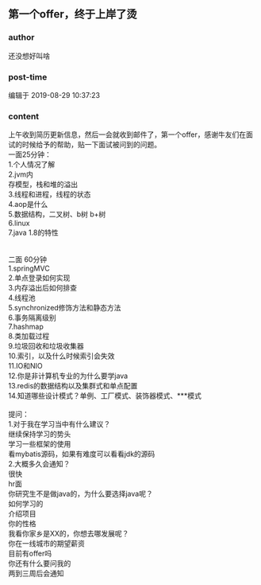 ## 第一个offer，终于上岸了烫
### author 
还没想好叫啥
### post-time 

编辑于  2019-08-29 10:37:23
### content 
<div class="post-topic-des nc-post-content">
 <div>
  上午收到简历更新信息，然后一会就收到邮件了，第一个offer，感谢牛友们在面试的时候给予的帮助，贴一下面试被问到的问题。
 </div>
 <div>
  <img alt="" src="https://uploadfiles.nowcoder.com/images/20190828/5359088_1566975381973_FC410CBF1E27C440F6B4A1297BC84DF1"/>
  <br/>
 </div>
 <div>
  <div>
   一面25分钟：
  </div>
  <div>
   1.个人情况了解
  </div>
  <div>
   2.jvm内
  </div>
  <div>
   存模型，栈和堆的溢出
  </div>
  <div>
   3.线程和进程，线程的状态
  </div>
  <div>
   4.aop是什么
  </div>
  <div>
   5.数据结构，二叉树、b树 b+树
  </div>
  <div>
   6.linux
  </div>
  <div>
   7.java 1.8的特性
  </div>
  <div>
   <br/>
  </div>
  <div>
   <br/>
  </div>
  <div>
   二面 60分钟
  </div>
  <div>
   1.springMVC
  </div>
  <div>
   2.单点登录如何实现
  </div>
  <div>
   3.内存溢出后如何排查
  </div>
  <div>
   4.线程池
  </div>
  <div>
   5.synchronized修饰方法和静态方法
  </div>
  <div>
   6.事务隔离级别
  </div>
  <div>
   7.hashmap
  </div>
  <div>
   8.类加载过程
  </div>
  <div>
   9.垃圾回收和垃圾收集器
  </div>
  <div>
   10.索引，以及什么时候索引会失效
  </div>
  <div>
   11.IO和NIO
  </div>
  <div>
   12.你是非计算机专业的为什么要学java
  </div>
  <div>
   13.redis的数据结构以及集群式和单点配置
  </div>
  <div>
   14.知道哪些设计模式？单例、工厂模式、装饰器模式、***模式
  </div>
  <div>
   <br/>
  </div>
  <div>
   提问：
  </div>
  <div>
   1.对于我在学习当中有什么建议？
  </div>
  <div>
   继续保持学习的势头
  </div>
  <div>
   学习一些框架的使用
  </div>
  <div>
   看mybatis源码，如果有难度可以看看jdk的源码
  </div>
  <div>
   2.大概多久会通知？
  </div>
  <div>
   很快
  </div>
  <div>
   hr面
  </div>
  <div>
   你研究生不是做java的，为什么要选择java呢？
  </div>
  <div>
   如何学习的
  </div>
  <div>
   介绍项目
  </div>
  <div>
   你的性格
  </div>
  <div>
   我看你家乡是XX的，你想去哪发展呢？
  </div>
  <div>
   你在一线城市的期望薪资
  </div>
  <div>
   目前有offer吗
  </div>
  <div>
   你还有什么要问我的
  </div>
  <div>
   两到三周后会通知
  </div>
  <br/>
 </div>
 <div>
  <br/>
 </div>
</div>
